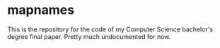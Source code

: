 # mapnames

This is the repository for the code of my Computer Science bachelor's degree final paper. Pretty much undocumented for now.
